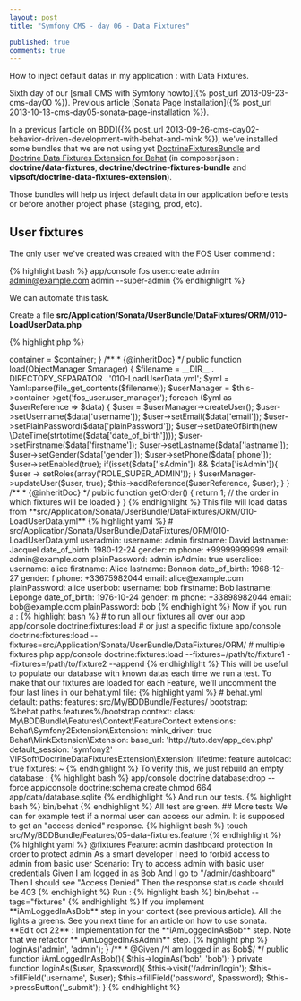 ```yaml
---
layout: post
title: "Symfony CMS - day 06 - Data Fixtures"

published: true
comments: true
---
```


How to inject default datas in my application : with Data Fixtures.


Sixth day of our [small CMS with Symfony howto]({% post_url 2013-09-23-cms-day00 %}). Previous article [Sonata Page Installation]({% post_url 2013-10-13-cms-day05-sonata-page-installation %}).

In a previous [article on BDD]({% post_url 2013-09-26-cms-day02-behavior-driven-development-with-behat-and-mink %}), we've installed some bundles that we are not using yet [DoctrineFixturesBundle](http://symfony.com/doc/current/bundles/DoctrineFixturesBundle/index.html)
and
[Doctrine Data Fixtures Extension for Behat](https://github.com/vipsoft/DoctrineDataFixturesExtension) (in composer.json : **doctrine/data-fixtures**, **doctrine/doctrine-fixtures-bundle** and **vipsoft/doctrine-data-fixtures-extension**).

Those bundles will help us inject default data in our application before tests or before another project phase (staging, prod, etc).

## User fixtures

The only user we've created was created with the FOS User commend :

{% highlight bash %}
app/console fos:user:create admin admin@example.com admin --super-admin
{% endhighlight %}

We can automate this task.

Create a file **src/Application/Sonata/UserBundle/DataFixtures/ORM/010-LoadUserData.php**

{% highlight php %}
<?php
// src/Application/Sonata/UserBundle/DataFixtures/ORM/010-LoadUserData.php
namespace Application\Sonata\UserBundle\DataFixtures\ORM;

use Doctrine\Common\DataFixtures\FixtureInterface;
use Doctrine\Common\DataFixtures\AbstractFixture;
use Doctrine\Common\DataFixtures\OrderedFixtureInterface;
use Doctrine\Common\Persistence\ObjectManager;
use Symfony\Component\DependencyInjection\ContainerAwareInterface;
use Symfony\Component\DependencyInjection\ContainerInterface;
use Symfony\Component\Yaml\Yaml;

use Application\Sonata\UserBundle\Entity\User;

class LoadUserData extends AbstractFixture
                   implements OrderedFixtureInterface,
                              FixtureInterface,
                              ContainerAwareInterface
{
    /**
     * @var ContainerInterface
     */
    private $container;

    /**
     * {@inheritDoc}
     */
    public function setContainer(ContainerInterface $container = null)
    {
        $this->container = $container;
    }

    /**
     * {@inheritDoc}
     */
    public function load(ObjectManager $manager)
    {

        $filename = __DIR__ . DIRECTORY_SEPARATOR  . '010-LoadUserData.yml';
        $yml      = Yaml::parse(file_get_contents($filename));
        $userManager = $this->container->get('fos_user.user_manager');

        foreach ($yml as $userReference => $data) {
            $user = $userManager->createUser();
            $user->setUsername($data['username']);
            $user->setEmail($data['email']);
            $user->setPlainPassword($data['plainPassword']);

            $user->setDateOfBirth(new \DateTime(strtotime($data['date_of_birth'])));
            $user->setFirstname($data['firstname']);
            $user->setLastname($data['lastname']);
            $user->setGender($data['gender']);
            $user->setPhone($data['phone']);
            $user->setEnabled(true);

            if(isset($data['isAdmin']) && $data['isAdmin']){
                $user -> setRoles(array('ROLE_SUPER_ADMIN'));
            }

            $userManager->updateUser($user, true);
            $this->addReference($userReference, $user);
        }
    }

    /**
     * {@inheritDoc}
     */
    public function getOrder()
    {
        return 1; // the order in which fixtures will be loaded
    }

}
{% endhighlight %}

This file will load datas from **src/Application/Sonata/UserBundle/DataFixtures/ORM/010-LoadUserData.yml**

{% highlight yaml %}
# src/Application/Sonata/UserBundle/DataFixtures/ORM/010-LoadUserData.yml
useradmin:
    username: admin
    firstname: David
    lastname: Jacquel
    date_of_birth: 1980-12-24
    gender: m
    phone: +99999999999
    email: admin@example.com
    plainPassword: admin
    isAdmin: true

useralice:
    username: alice
    firstname: Alice
    lastname: Bonnon
    date_of_birth: 1968-12-27
    gender: f
    phone: +33675982044
    email: alice@example.com
    plainPassword: alice

userbob:
    username: bob
    firstname: Bob
    lastname: Leponge
    date_of_birth: 1976-10-24
    gender: m
    phone: +33898982044
    email: bob@example.com
    plainPassword: bob
{% endhighlight %}

Now if you run a :
{% highlight bash %}
# to run all our fixtures all over our app
app/console doctrine:fixtures:load

# or just a specific fixture
app/console doctrine:fixtures:load --fixtures=src/Application/Sonata/UserBundle/DataFixtures/ORM/

# multiple fixtures
php app/console doctrine:fixtures:load --fixtures=/path/to/fixture1 --fixtures=/path/to/fixture2 --append
{% endhighlight %}

This will be useful to populate our database with known datas each time we run a test.

To make that our fixtures are loaded for each Feature, we'll uncomment the four last lines in our behat.yml file:

{% highlight yaml %}
# behat.yml
default:
    paths:
        features: src/My/BDDBundle/Features/
        bootstrap: %behat.paths.features%/bootstrap
    context:
        class:  My\BDDBundle\Features\Context\FeatureContext

    extensions:
        Behat\Symfony2Extension\Extension:
            mink_driver: true

        Behat\MinkExtension\Extension:
            base_url:  'http://tuto.dev/app_dev.php'
            default_session: 'symfony2'

        VIPSoft\DoctrineDataFixturesExtension\Extension:
          lifetime: feature
          autoload: true
          fixtures: ~
{% endhighlight %}

To verify this, we just rebuild an empty database :

{% highlight bash %}
app/console doctrine:database:drop --force
app/console doctrine:schema:create
chmod 664 app/data/database.sqlite
{% endhighlight %}

And run our tests.

{% highlight bash %}
bin/behat
{% endhighlight %}

All test are green.

## More tests

We can for example test if a normal user can access our admin.
It is supposed to get an "access denied" response.

{% highlight bash %}
touch src/My/BDDBundle/Features/05-data-fixtures.feature
{% endhighlight %}

{% highlight yaml %}
@fixtures
Feature: admin dashboard protection
  In order to protect admin
  As a smart developer
  I need to forbid access to admin from basic user

  Scenario: Try to access admin with basic user credentials
    Given I am logged in as Bob
    And I go to "/admin/dashboard"
    Then I should see "Access Denied"
    Then the response status code should be 403
{% endhighlight %}

Run :
{% highlight bash %}
bin/behat --tags="fixtures"
{% endhighlight %}

If you implement **iAmLoggedInAsBob** step in your context (see previous article). All the lights a greens.

See you next time for an article on how to use sonata.

**Edit oct 22** : Implementation for the **iAmLoggedInAsBob** step. Note that we refactor ** iAmLoggedInAsAdmin** step.

{% highlight php %}
<?php
// src/My/BDDBundle/Features/Context/FeatureContext.php
class FeatureContext extends MinkContext
                     implements KernelAwareInterface
{
[...]
    /**
     * @Given /^I am logged in as admin$/
     */
    public function iAmLoggedInAsAdmin(){
        $this->loginAs('admin', 'admin');
    }

    /**
     * @Given /^I am logged in as Bob$/
     */
    public function iAmLoggedInAsBob(){
        $this->loginAs('bob', 'bob');
    }

    private function loginAs($user, $password){
        $this->visit('/admin/login');
        $this->fillField('username', $user);
        $this->fillField('password', $password);
        $this->pressButton('_submit');
    }

{% endhighlight %}